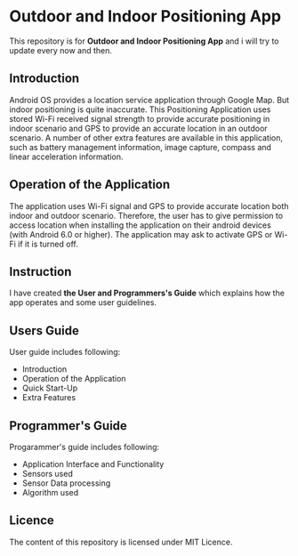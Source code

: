 # Outdoor and Indoor Positioning App

This repository is for **Outdoor and Indoor Positioning App** and i will try to update every now and then.

## Introduction

Android OS provides a location service application through Google Map. But indoor positioning is quite inaccurate. This Positioning Application uses stored Wi-Fi received signal strength to provide accurate positioning in indoor scenario and GPS to provide an accurate location in an outdoor scenario. A number of other extra features are available in this application, such as battery management information, image capture, compass and linear acceleration information.

## Operation of the Application

The application uses Wi-Fi signal and GPS to provide accurate location both indoor and outdoor scenario. Therefore, the user has to give permission to access location when installing the application on their android devices (with Android 6.0 or higher). The application may ask to activate GPS or Wi-Fi if it is turned off.

## Instruction

I have created **the User and Programmers's Guide** which explains how the app operates and some user guidelines.

## Users Guide

User guide includes following:

* Introduction
* Operation of the Application
* Quick Start-Up
* Extra Features

## Programmer's Guide

Progarammer's guide includes following:

* Application Interface and Functionality
* Sensors used
* Sensor Data processing
* Algorithm used


## Licence

The content of this repository is licensed under MIT Licence.
